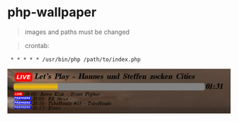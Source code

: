 # php-wallpaper

> images and paths must be changed

> crontab:
```
 * * * * * /usr/bin/php /path/to/index.php
```

![Screenshot](screenshot_3.png)

